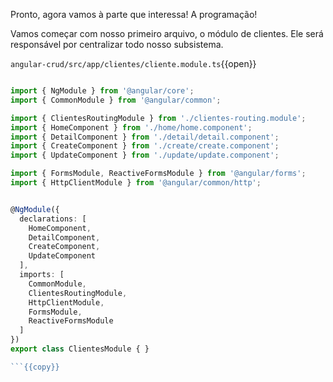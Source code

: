 Pronto, agora vamos à parte que interessa! A programação!

Vamos começar com nosso primeiro arquivo, o módulo de clientes. Ele será responsável por centralizar todo nosso subsistema.

`angular-crud/src/app/clientes/cliente.module.ts`{{open}}

```ts

import { NgModule } from '@angular/core';
import { CommonModule } from '@angular/common';

import { ClientesRoutingModule } from './clientes-routing.module';
import { HomeComponent } from './home/home.component';
import { DetailComponent } from './detail/detail.component';
import { CreateComponent } from './create/create.component';
import { UpdateComponent } from './update/update.component';

import { FormsModule, ReactiveFormsModule } from '@angular/forms';
import { HttpClientModule } from '@angular/common/http';


@NgModule({
  declarations: [
    HomeComponent,
    DetailComponent,
    CreateComponent,
    UpdateComponent
  ],
  imports: [
    CommonModule,
    ClientesRoutingModule,
    HttpClientModule,
    FormsModule,
    ReactiveFormsModule
  ]
})
export class ClientesModule { }

```{{copy}}